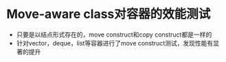 # Move-aware class对容器的效能测试

- 只要是以结点形式存在的，move construct和copy construct都是一样的
- 针对vector，deque，list等容器进行了move construct测试，发现性能有显著的提升
